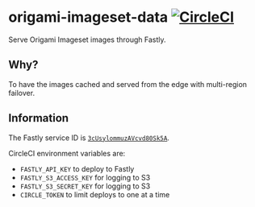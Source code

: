 # origami-imageset-data [![CircleCI](https://circleci.com/gh/Financial-Times/origami-imageset-data.svg?style=svg&circle-token=24cc8815476c14448f56545b216b6482a5b9762e)](https://circleci.com/gh/Financial-Times/workflows/origami-imageset-data/tree/master)

Serve Origami Imageset images through Fastly.

## Why?

To have the images cached and served from the edge with multi-region failover.

## Information

The Fastly service ID is [`3cUsylommuzAVcvd80Sk5A`](https://manage.fastly.com/dashboard/services/3cUsylommuzAVcvd80Sk5A/datacenters/all).

CircleCI environment variables are:

* `FASTLY_API_KEY` to deploy to Fastly
* `FASTLY_S3_ACCESS_KEY` for logging to S3
* `FASTLY_S3_SECRET_KEY` for logging to S3
* `CIRCLE_TOKEN` to limit deploys to one at a time
